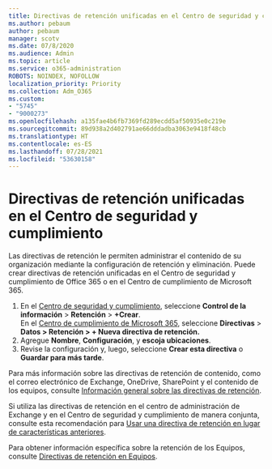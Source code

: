 ```yaml
---
title: Directivas de retención unificadas en el Centro de seguridad y cumplimiento
ms.author: pebaum
author: pebaum
manager: scotv
ms.date: 07/8/2020
ms.audience: Admin
ms.topic: article
ms.service: o365-administration
ROBOTS: NOINDEX, NOFOLLOW
localization_priority: Priority
ms.collection: Adm_O365
ms.custom:
- "5745"
- "9000273"
ms.openlocfilehash: a135fae4b6fb7369fd289ecdd5af50935e0c219e
ms.sourcegitcommit: 89d938a2d402791ae66dddadba3063e9418f48cb
ms.translationtype: HT
ms.contentlocale: es-ES
ms.lasthandoff: 07/28/2021
ms.locfileid: "53630158"
---
```

# <a name="unified-retention-policies-in-the-security--compliance-center"></a>Directivas de retención unificadas en el Centro de seguridad y cumplimiento

Las directivas de retención le permiten administrar el contenido de su organización mediante la configuración de retención y eliminación. Puede crear directivas de retención unificadas en el Centro de seguridad y cumplimiento de Office 365 o en el Centro de cumplimiento de Microsoft 365. 

1. En el [Centro de seguridad y cumplimiento](https://go.microsoft.com/fwlink/p/?linkid=2077143), seleccione **Control de la información** > **Retención** > **+Crear**. <br/>
    En el [Centro de cumplimiento de Microsoft 365](https://go.microsoft.com/fwlink/p/?linkid=2077149), seleccione **Directivas** > **Datos > Retención > + Nueva directiva de retención.**
2. Agregue **Nombre**, **Configuración**, y **escoja ubicaciones**.
3. Revise la configuración y, luego, seleccione **Crear esta directiva** o **Guardar para más tarde**.  
      
Para más información sobre las directivas de retención de contenido, como el correo electrónico de Exchange, OneDrive, SharePoint y el contenido de los equipos, consulte [Información general sobre las directivas de retención](https://go.microsoft.com/fwlink/?linkid=2127785).  
    
Si utiliza las directivas de retención en el centro de administración de Exchange y en el Centro de seguridad y cumplimiento de manera conjunta, consulte esta recomendación para [Usar una directiva de retención en lugar de características anteriores](/microsoft-365/compliance/retention-policies#use-a-retention-policy-instead-of-older-features).  
    
Para obtener información específica sobre la retención de los Equipos, consulte [Directivas de retención en Equipos](/microsoftteams/retention-policies).
